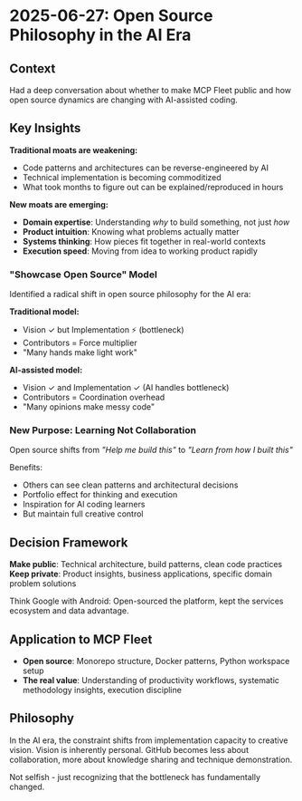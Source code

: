 # 2025-06-27: Open Source Philosophy in the AI Era

## Context
Had a deep conversation about whether to make MCP Fleet public and how open source dynamics are changing with AI-assisted coding.

## Key Insights

**Traditional moats are weakening:**
- Code patterns and architectures can be reverse-engineered by AI
- Technical implementation is becoming commoditized
- What took months to figure out can be explained/reproduced in hours

**New moats are emerging:**
- **Domain expertise**: Understanding *why* to build something, not just *how*
- **Product intuition**: Knowing what problems actually matter  
- **Systems thinking**: How pieces fit together in real-world contexts
- **Execution speed**: Moving from idea to working product rapidly

### "Showcase Open Source" Model
Identified a radical shift in open source philosophy for the AI era:

**Traditional model:**
- Vision ✓ but Implementation ⚡ (bottleneck)
- Contributors = Force multiplier
- "Many hands make light work"

**AI-assisted model:**
- Vision ✓ and Implementation ✓ (AI handles bottleneck)
- Contributors = Coordination overhead
- "Many opinions make messy code"

### New Purpose: Learning Not Collaboration
Open source shifts from *"Help me build this"* to *"Learn from how I built this"*

Benefits:
- Others can see clean patterns and architectural decisions
- Portfolio effect for thinking and execution
- Inspiration for AI coding learners
- But maintain full creative control

## Decision Framework
**Make public**: Technical architecture, build patterns, clean code practices
**Keep private**: Product insights, business applications, specific domain problem solutions

Think Google with Android: Open-sourced the platform, kept the services ecosystem and data advantage.

## Application to MCP Fleet
- **Open source**: Monorepo structure, Docker patterns, Python workspace setup
- **The real value**: Understanding of productivity workflows, systematic methodology insights, execution discipline

## Philosophy
In the AI era, the constraint shifts from implementation capacity to creative vision. Vision is inherently personal. GitHub becomes less about collaboration, more about knowledge sharing and technique demonstration.

Not selfish - just recognizing that the bottleneck has fundamentally changed.